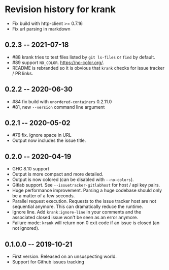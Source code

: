 # Revision history for krank

* Fix build with http-client >= 0.7.16
* Fix url parsing in markdown

## 0.2.3 -- 2021-07-18

* #88 krank tries to test files listed by `git ls-files` or `find` by default.
* #89 support `NO_COLOR`. https://no-color.org/.
* README is rebranded so it is obvious that `krank` checks for issue tracker / PR links.

## 0.2.2 -- 2020-06-30

* #84 fix build with `unordered-containers` 0.2.11.0
* #81, new `--version` command line argument

## 0.2.1 -- 2020-05-02

* #76 fix. ignore space in URL
* Output now includes the issue title.

## 0.2.0 -- 2020-04-19

* GHC 8.10 support
* Output is more compact and more detailed.
* Output is now colored (can be disabled with `--no-colors`).
* Gitlab support. See `--issuetracker-gitlabhost` for host / api key pairs.
* Huge performance improvement. Parsing a huge codebase should only be a matter
  of a few seconds.
* Parallel request execution. Requests to the issue tracker host are not
  sequential anymore. This can dramatically reduce the runtime.
* Ignore line. Add `krank:ignore-line` in your comments and the associated
  closed issue won't be seen as an error anymore.
* Failure mode: `krank` will return non 0 exit code if an issue is closed (an
  not ignored).

## 0.1.0.0 -- 2019-10-21

* First version. Released on an unsuspecting world.
* Support for Github issues tracking
